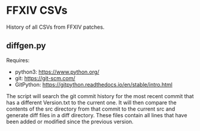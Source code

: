 # FFXIV CSVs
History of all CSVs from FFXIV patches.

## diffgen.py
Requires:
- python3: https://www.python.org/
- git: https://git-scm.com/
- GitPython: https://gitpython.readthedocs.io/en/stable/intro.html

The script will search the git commit history for the most recent commit that has a different Version.txt to the current one. It will then compare the contents of the src directory from that commit to the current src and generate diff files in a diff directory. These files contain all lines that have been added or modified since the previous version.

